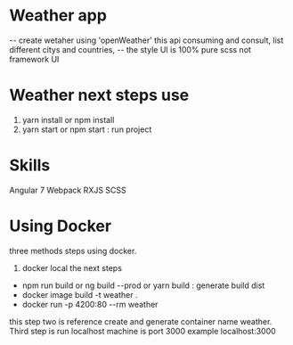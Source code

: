 # Weather app

-- create wetaher using 'openWeather' this api consuming and consult, list different citys and countries,
-- the style UI is 100% pure scss not framework UI


# Weather next steps use

 1. yarn install or npm install
 2. yarn start or npm start : run project

# Skills

 Angular 7
 Webpack
 RXJS
 SCSS

# Using Docker

 three methods steps using docker.
 
 1. docker local the next steps
  - npm run build or ng build --prod or yarn build : generate build dist
  - docker image build -t weather .
  - docker run -p 4200:80 --rm weather
 
this step two is reference create and generate container name weather. Third step is run localhost machine is port 3000 example localhost:3000